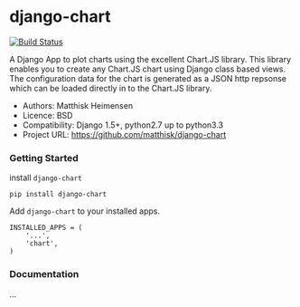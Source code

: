 # django-chart

[![Build Status](https://travis-ci.org/matthisk/django-chart.svg?branch=master)](https://travis-ci.org/matthisk/django-chart)

A Django App to plot charts using the excellent Chart.JS library.
This library enables you to create any Chart.JS chart using Django class based views. The configuration data for the chart is generated as a JSON http repsonse which can be loaded directly in to the Chart.JS library.

- Authors: Matthisk Heimensen
- Licence: BSD
- Compatibility: Django 1.5+, python2.7 up to python3.3
- Project URL: https://github.com/matthisk/django-chart

### Getting Started

install ``django-chart``

```
pip install django-chart
```

Add ``django-chart`` to your installed apps.

```
INSTALLED_APPS = (
    '...',
    'chart',
)
```

### Documentation

...